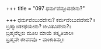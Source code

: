 +++
title = "097 ಧರ್ಮವೆಮ್ಬುದದೇನು?"

+++
ಧರ್ಮವೆಂಬುದದೇನು? ಕರ್ಮವೆಂಬುದದೇನು?॥  
ಬ್ರಹ್ಮಾಂಡಕಥೆಯೇನು? ಜೀವಿತವಿದೇನು?।  
ಬ್ರಹ್ಮವೆಲ್ಲಕು ಮೂಲ ಮಾಯೆ ತತ್ಕೃತಿಜಾಲ।  
ಬ್ರಹ್ಮವೇ ಜೀವನವೊ - ಮಂಕುತಿಮ್ಮ॥  
